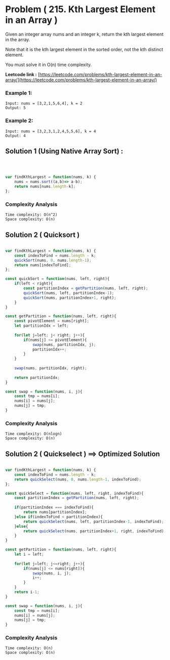 # Problem ( 215. Kth Largest Element in an Array )

Given an integer array nums and an integer k, return the kth largest element in the array.

Note that it is the kth largest element in the sorted order, not the kth distinct element.

You must solve it in O(n) time complexity.


**Leetcode link :** [https://leetcode.com/problems/kth-largest-element-in-an-array/](https://leetcode.com/problems/kth-largest-element-in-an-array/)

### Example 1:

    Input: nums = [3,2,1,5,6,4], k = 2
    Output: 5

### Example 2:

    Input: nums = [3,2,3,1,2,4,5,5,6], k = 4
    Output: 4




## Solution 1 (Using Native Array Sort) : 
<br>

```javascript

var findKthLargest = function(nums, k) {
    nums = nums.sort((a,b)=> a-b);
    return nums[nums.length-k];
};


```

### Complexity Analysis

    Time complexity: O(n^2)
    Space complexity: O(n)


## Solution 2 ( Quicksort ) 


```javascript

var findKthLargest = function(nums, k) {
    const indexToFind = nums.length - k;
    quickSort(nums, 0, nums.length-1);
    return nums[indexToFind];
};

const quickSort = function(nums, left, right){
    if(left < right){
        const partitionIndex = getPartition(nums, left, right); 
        quickSort(nums, left, partitionIndex-1);
        quickSort(nums, partitionIndex+1, right);
    }
}

const getPartition = function(nums, left, right){
    const pivotElement = nums[right];
    let partitionIdx = left;
    
    for(let j=left; j< right; j++){
        if(nums[j] <= pivotElement){
            swap(nums, partitionIdx, j);
            partitionIdx++;
        }
    }
    
    swap(nums, partitionIdx, right);
    
    return partitionIdx;
}

const swap = function(nums, i, j){
    const tmp = nums[i];
    nums[i] = nums[j];
    nums[j] = tmp;
}


```

### Complexity Analysis

    Time complexity: O(nlogn)
    Space complexity: O(n)


## Solution 2 ( Quickselect ) ==>  Optimized Solution


```javascript

var findKthLargest = function(nums, k) {
    const indexToFind = nums.length - k;
    return quickSelect(nums, 0, nums.length-1, indexToFind);
};

const quickSelect = function(nums, left, right, indexToFind){
    const partitionIndex = getPartition(nums, left, right);
    
    if(partitionIndex === indexToFind){
        return nums[partitionIndex];
    }else if(indexToFind < partitionIndex){
        return quickSelect(nums, left, partitionIndex-1, indexToFind);
    }else{
        return quickSelect(nums, partitionIndex+1, right, indexToFind);
    }
}

const getPartition = function(nums, left, right){
    let i = left;
    
    for(let j=left; j<=right; j++){
        if(nums[j] <= nums[right]){
            swap(nums, i, j);
            i++;
        }
    }
    return i-1;
}

const swap = function(nums, i, j){
    const tmp = nums[i];
    nums[i] = nums[j];
    nums[j] = tmp;
}


```

### Complexity Analysis

    Time complexity: O(n)
    Space complexity: O(n)


